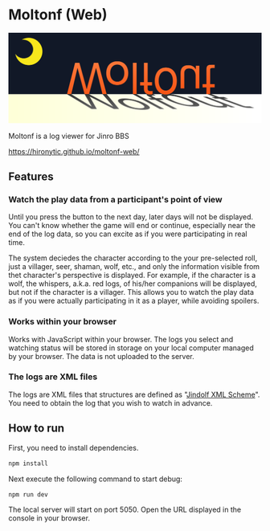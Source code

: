 # Moltonf (Web)

![Moltonf](public/moltonf.svg)

Moltonf is a log viewer for Jinro BBS

https://hironytic.github.io/moltonf-web/

## Features

### Watch the play data from a participant's point of view

Until you press the button to the next day, later days will not be displayed. You can't know whether the game will end or continue, especially near the end of the log data, so you can excite as if you were participating in real time.

The system deciedes the character according to the your pre-selected roll, just a villager, seer, shaman, wolf, etc., and only the information visible from thet character's perspective is displayed. For example, if the character is a wolf, the whispers, a.k.a. red logs, of his/her companions will be displayed, but not if the character is a villager. This allows you to watch the play data as if you were actually participating in it as a player, while avoiding spoilers.

### Works within your browser

Works with JavaScript within your browser. The logs you select and watching status will be stored in storage on your local computer managed by your browser. The data is not uploaded to the server.

### The logs are XML files

The logs are XML files that structures are defined as "[Jindolf XML Scheme](https://osdn.net/projects/jindolf/scm/git/XmlScheme)". You need to obtain the log that you wish to watch in advance.

## How to run

First, you need to install dependencies.

```sh
npm install
```

Next execute the following command to start debug:

```sh
npm run dev
```

The local server will start on port 5050. Open the URL displayed in the console in your browser.
